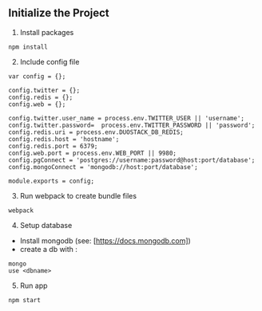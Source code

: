 ## Initialize the Project

1. Install packages
``` 
npm install
```

2. Include config file
```
var config = {};

config.twitter = {};
config.redis = {};
config.web = {};

config.twitter.user_name = process.env.TWITTER_USER || 'username';
config.twitter.password=  process.env.TWITTER_PASSWORD || 'password';
config.redis.uri = process.env.DUOSTACK_DB_REDIS;
config.redis.host = 'hostname';
config.redis.port = 6379;
config.web.port = process.env.WEB_PORT || 9980;
config.pgConnect = 'postgres://username:password@host:port/database';
config.mongoConnect = 'mongodb://host:port/database';

module.exports = config;

```
3. Run webpack to create bundle files
```
webpack
```

4. Setup database
+ Install mongodb (see: [https://docs.mongodb.com])
+ create a db with <dbname>: 
```
mongo
use <dbname>
```

5. Run app
```
npm start
```

